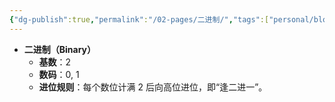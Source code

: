 ```yaml
---
{"dg-publish":true,"permalink":"/02-pages/二进制/","tags":["personal/blog","计算机组成原理/数据表示和运算"]}
---
```


- **二进制（Binary）**
  - **基数**：2
  - **数码**：0, 1
  - **进位规则**：每个数位计满 2 后向高位进位，即“逢二进一”。